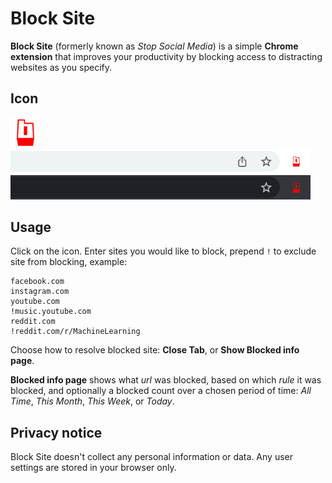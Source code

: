 # Block Site

**Block Site** (formerly known as _Stop Social Media_) is a simple **Chrome extension** that improves your productivity by blocking access to distracting websites as you specify.

## Icon

<img src="public/icon_128.png" width="48">

<img src="public/toolbar/light.png" width="480">
<img src="public/toolbar/dark.png" width="480">

## Usage

Click on the icon. Enter sites you would like to block, prepend `!` to exclude site from blocking, example:

```
facebook.com
instagram.com
youtube.com
!music.youtube.com
reddit.com
!reddit.com/r/MachineLearning
```

Choose how to resolve blocked site: **Close Tab**, or **Show Blocked info page**.

**Blocked info page** shows what _url_ was blocked, based on which _rule_ it was blocked, and optionally a blocked count over a chosen period of time:
_All Time_, _This Month_, _This Week_, or _Today_.

## Privacy notice

Block Site doesn't collect any personal information or data.
Any user settings are stored in your browser only.
